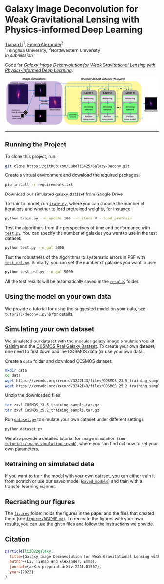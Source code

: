# Galaxy Image Deconvolution for Weak Gravitational Lensing with Physics-informed Deep Learning
[Tianao Li](https://lukeli0425.github.io)<sup>1</sup>, [Emma Alexander](https://www.alexander.vision/emma)<sup>2</sup><br>
<sup>1</sup>Tsinghua University, <sup>2</sup>Northwestern University<br>
_In submission_

Code for [_Galaxy Image Deconvolution for Weak Gravitational Lensing with Physics-informed Deep Learning_](https://arxiv.org/abs/2211.01567).

![](figures/pipeline.jpg)

<!-- ![](figures/grid.jpg) -->

---

## Running the Project

To clone this project, run:
```zsh
git clone https://github.com/Lukeli0425/Galaxy-Deconv.git
```

Create a virtual environment and download the required packages:
```zsh
pip install -r requirements.txt
```

Download our simulated [galaxy dataset](https://drive.google.com/drive/folders/1IwgvbetMDpLK2skRalYWmth2J1gvF-qm) from Google Drive.

To train to model, run [`train.py`](train.py), where you can choose the number of iterations and whether to load pretrained weights, for instance:
```zsh
python train.py --n_epochs 100 --n_iters 4 --load_pretrain
```

Test the algorithms from the perspectives of time and performance with [`test.py`](test.py). You can specify the number of galaxies you want to use in the test dataset:
```zsh
python test.py --n_gal 5000
```

Test the robustness of the algorithms to systematic errors in PSF with [`test_psf.py`](test_psf.py). Similarly, you can set the number of galaxies you want to use:
```zsh
python test_psf.py --n_gal 5000
```
All the test results will be automatically saved in the [`results`](results) folder.

## Using the model on your own data

We provide a tutorial for using the suggested model on your data, see [`tutorial/deconv.ipynb`](tutorial/deconv.ipynb) for details. 


## Simulating your own dataset

We simulated our dataset with the modular galaxy image simulation toolkit [Galsim](https://github.com/GalSim-developers/GalSim) and the [COSMOS Real Galaxy Dataset](https://zenodo.org/record/3242143#.Ytjzki-KFAY). To create your own dataset, one need to first download the COSMOS data (or use your own data).

Create a `data` folder and download COSMOS dataset:
```zsh
mkdir data
cd data
wget https://zenodo.org/record/3242143/files/COSMOS_23.5_training_sample.tar.gz
wget https://zenodo.org/record/3242143/files/COSMOS_25.2_training_sample.tar.gz
```

Unzip the downloaded files:
```zsh
tar zxvf COSMOS_23.5_training_sample.tar.gz
tar zxvf COSMOS_25.2_training_sample.tar.gz
```

Run [`dataset.py`](dataset.py) to simulate your own dataset under different settings:
```python
python dataset.py
```
We also provide a detailed tutorial for image simulation (see [`tutorials/image_simulation.ipynb`](tutorials/image_simulation.ipynb)), where you can find out how to set your own parameters.


## Retraining on simulated data

If you want to train the model with your own dataset, you can either train it from scratch or use our saved model ([`saved_models`](saved_models)) and train with a transfer learning manner. 


## Recreating our figures

The [`figures`](figures) folder holds the figures in the paper and the files that created them (see [`figures/README.md`](figures/README.md)). To recreate the figures with your own results, you can use the given files and follow the instructions we provide.

## Citation
```bibtex
@article{li2022galaxy,
  title={Galaxy Image Deconvolution for Weak Gravitational Lensing with Physics-informed Deep Learning},
  author={Li, Tianao and Alexander, Emma},
  journal={arXiv preprint arXiv:2211.01567},
  year={2022}
}
```
